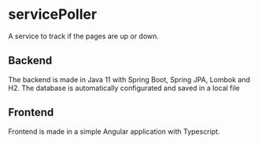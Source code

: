 # servicePoller

A service to track if the pages are up or down.

## Backend 
The backend is made in Java 11 with Spring Boot, Spring JPA, Lombok and H2. The database is automatically
configurated and saved in a local file

## Frontend 
Frontend is made in a simple Angular application with Typescript. 

